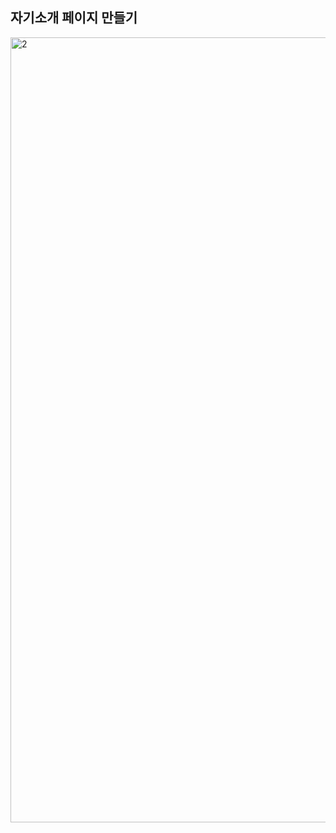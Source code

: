 ## 자기소개 페이지 만들기

<img width="1256" alt="2" src="https://github.com/whiteDwarff/Cordova/assets/115057117/61c73830-ec96-4375-95fd-539e360680c0">
